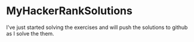 # MyHackerRankSolutions
I've just started solving the exercises and will push the solutions to github as I solve the them.
